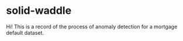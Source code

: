 # solid-waddle

Hi! This is a record of the process of anomaly detection for a mortgage default dataset. 
